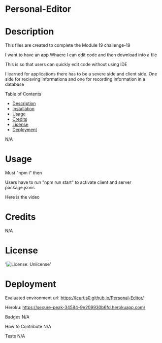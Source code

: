 # Personal-Editor

# Description

This files are created to complete the Module 19 challenge-19

I want to have an app Whaere I can edit code and then download into a file 

This is so that users can quickly edit code without using IDE 

I learned for applications there has to be a severe side and client side. One side for recieving informationa and one for recording information in a database 

Table of Contents
- [Description](#Decription)
- [Installation](#Installation)
- [Usage](#Usage)
- [Credits](#Credits)
- [License](#License)
- [Deployment](#Deployment)

N/A

# Usage

Must "npm i" then

Users have to run "npm run start" to activate client and server package.jsons 

Here is the video


# Credits

N/A

# License

'![License: Unlicense](https://img.shields.io/badge/license-Unlicense-blue.svg)'

# Deployment
Evaluated environment url: https://lcurtis0.github.io/Personal-Editor/

Heroku: https://secure-peak-34584-9e209930b6fd.herokuapp.com/

Badges
N/A

How to Contribute
N/A

Tests
N/A
